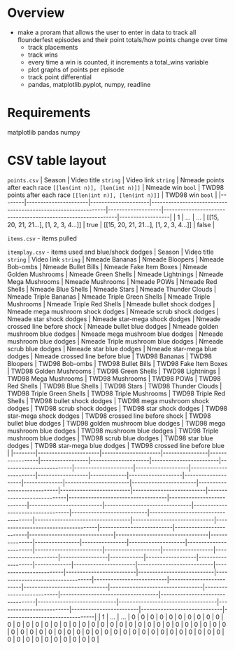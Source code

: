 # Overview 

- make a proram that allows the user to enter in data to track all flounderfest episodes and their point totals/how points change over time
    - track placements
    - track wins
    - every time a win is counted, it increments a total_wins variable
    - plot graphs of points per episode
    - track point differential
    - pandas, matplotlib.pyplot, numpy, readline

# Requirements

matplotlib
pandas
numpy

# CSV table layout

`points.csv`
| Season | Video title `string` | Video link `string` | Nmeade points after each race `[[len(int n)], [len(int n)]]` | Nmeade win `bool` | TWD98 points after each race `[[len(int n)], [len(int n)]]` | TWD98 win `bool` |
|--------|----------------------|---------------------|--------------------------------------------------------------|-------------------|-------------------------------------------------------------|------------------|
| 1      | ...                  | ...                 | [[15, 20, 21, 21...], [1, 2, 3, 4...]]                       | true              | [[15, 20, 21, 21...], [1, 2, 3, 4...]]                      | false            |

`items.csv` - items pulled

`itemplay.csv` - items used and blue/shock dodges
| Season | Video title `string` | Video link `string` | Nmeade Bananas | Nmeade Bloopers | Nmeade Bob-ombs | Nmeade Bullet Bills | Nmeade Fake Item Boxes | Nmeade Golden Mushrooms | Nmeade Green Shells | Nmeade Lightnings | Nmeade Mega Mushrooms | Nmeade Mushrooms | Nmeade POWs | Nmeade Red Shells | Nmeade Blue Shells | Nmeade Stars | Nmeade Thunder Clouds | Nmeade Triple Bananas | Nmeade Triple Green Shells | Nmeade Triple Mushrooms | Nmeade Triple Red Shells | Nmeade bullet shock dodges | Nmeade mega mushroom shock dodges | Nmeade scrub shock dodges | Nmeade star shock dodges | Nmeade star-mega shock dodges | Nmeade crossed line before shock | Nmeade bullet blue dodges | Nmeade golden mushroom blue dodges | Nmeade mega mushroom blue dodges | Nmeade mushroom blue dodges | Nmeade Triple mushroom blue dodges | Nmeade scrub blue dodges | Nmeade star blue dodges | Nmeade star-mega blue dodges | Nmeade crossed line before blue | TWD98 Bananas | TWD98 Bloopers | TWD98 Bob-ombs | TWD98 Bullet Bills | TWD98 Fake Item Boxes | TWD98 Golden Mushrooms | TWD98 Green Shells | TWD98 Lightnings | TWD98 Mega Mushrooms | TWD98 Mushrooms | TWD98 POWs | TWD98 Red Shells | TWD98 Blue Shells | TWD98 Stars | TWD98 Thunder Clouds | TWD98 Triple Green Shells | TWD98 Triple Mushrooms | TWD98 Triple Red Shells | TWD98 bullet shock dodges | TWD98 mega mushroom shock dodges | TWD98 scrub shock dodges | TWD98 star shock dodges | TWD98 star-mega shock dodges | TWD98 crossed line before shock | TWD98 bullet blue dodges | TWD98 golden mushroom blue dodges | TWD98 mega mushroom blue dodges | TWD98 mushroom blue dodges | TWD98 Triple mushroom blue dodges | TWD98 scrub blue dodges | TWD98 star blue dodges | TWD98 star-mega blue dodges | TWD98 crossed line before blue |
|--------|----------------------|---------------------|----------------|-----------------|-----------------|---------------------|------------------------|-------------------------|---------------------|-------------------|-----------------------|------------------|-------------|-------------------|--------------------|--------------|-----------------------|-----------------------|----------------------------|-------------------------|--------------------------|----------------------------|-----------------------------------|---------------------------|--------------------------|-------------------------------|----------------------------------|---------------------------|------------------------------------|----------------------------------|-----------------------------|------------------------------------|--------------------------|-------------------------|------------------------------|---------------------------------|---------------|----------------|----------------|--------------------|-----------------------|------------------------|--------------------|------------------|----------------------|-----------------|------------|------------------|-------------------|-------------|----------------------|---------------------------|------------------------|-------------------------|---------------------------|----------------------------------|--------------------------|-------------------------|------------------------------|---------------------------------|--------------------------|-----------------------------------|---------------------------------|----------------------------|-----------------------------------|-------------------------|------------------------|-----------------------------|--------------------------------|
| 1      | ...                  | ...                 | 0              | 0               | 0               | 0                   | 0                      | 0                       | 0                   | 0                 | 0                     | 0                | 0           | 0                 | 0                  | 0            | 0                     | 0                     | 0                          | 0                       | 0                        | 0                          | 0                                 | 0                         | 0                        | 0                             | 0                                | 0                         | 0                                  | 0                                | 0                           | 0                                  | 0                        | 0                       | 0                            | 0                               | 0             | 0              | 0              | 0                  | 0                     | 0                      | 0                  | 0                | 0                    | 0               | 0          | 0                | 0                 | 0           | 0                    | 0                         | 0                      | 0                       | 0                         | 0                                | 0                        | 0                       | 0                            | 0                               | 0                        | 0                                 | 0                               | 0                          | 0                                 | 0                       | 0                      | 0                           | 0                              |


